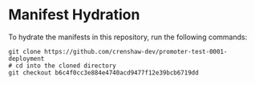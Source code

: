 # Manifest Hydration

To hydrate the manifests in this repository, run the following commands:

```shell
git clone https://github.com/crenshaw-dev/promoter-test-0001-deployment
# cd into the cloned directory
git checkout b6c4f0cc3e884e4740acd9477f12e39bcb6719dd
```
